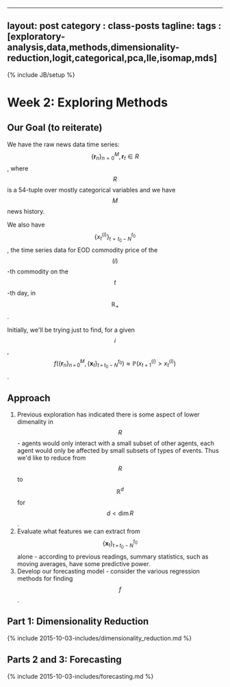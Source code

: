 <!--- TeX support -->
<style TYPE="text/css">
code.has-jax {font: inherit; font-size: 100%; background: inherit; border: inherit;}
</style>
<script type="text/x-mathjax-config">
MathJax.Hub.Config({
    tex2jax: {
        inlineMath: [['$','$'], ['\\(','\\)']],
        skipTags: ['script', 'noscript', 'style', 'textarea', 'pre'] // removed 'code' entry
    }
});
MathJax.Hub.Queue(function() {
    var all = MathJax.Hub.getAllJax(), i;
    for(i = 0; i < all.length; i += 1) {
        all[i].SourceElement().parentNode.className += ' has-jax';
    }
});
</script>
<script type="text/javascript" src="http://cdn.mathjax.org/mathjax/latest/MathJax.js?config=TeX-AMS-MML_HTMLorMML"></script>

---
layout: post
category : class-posts
tagline:
tags : [exploratory-analysis,data,methods,dimensionality-reduction,logit,categorical,pca,lle,isomap,mds]
---
{% include JB/setup %}

# Week 2: Exploring Methods

## Our Goal (to reiterate)

We have the raw news data time series:
$$
\{\textbf{r}_n\}_{n=0}^{M}, \textbf{r}_t\in R
$$, where $$R$$ is a 54-tuple over mostly categorical variables and we have $$M$$ news history.

We also have $$\{x_t^{(i)}\}_{t=t_0-N}^{t_0}$$, the time series data for EOD commodity price of the $$(i)$$-th commodity on the $$t$$-th day, in $$\mathbb{R}_+$$.

Initially, we'll be trying just to find, for a given $$i$$, $$f(\{\textbf{r}_n\}_{n\,=\,0}^{M},\{\textbf{x}_t\}_{t\,=\,t_0-N}^{t_0})\approx \mathbb{P}\left(x_{t+1}^{(i)}>x_{t}^{(i)}\right)$$.

## Approach

1. Previous exploration has indicated there is some aspect of lower dimenality in $$R$$ - agents would only interact with a small subset of other agents, each agent would only be affected by small subsets of types of events. Thus we'd like to reduce from $$R$$ to $$\mathbb{R}^d$$ for $$d < \dim R$$.
2. Evaluate what features we can extract from $$\{\textbf{x}_t\}_{t\,=\,t_0-N}^{t_0}$$ alone - according to previous readings, summary statistics, such as moving averages, have some predictive power.
3. Develop our forecasting model - consider the various regression methods for finding $$f$$.

## Part 1: Dimensionality Reduction

{% include 2015-10-03-includes/dimensionality_reduction.md %}

## Parts 2 and 3: Forecasting

{% include 2015-10-03-includes/forecasting.md %}
